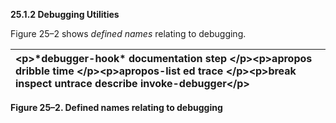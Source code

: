**25.1.2 Debugging Utilities** 

Figure 25–2 shows *defined names* relating to debugging. 

|\<p\>**\*debugger-hook\* documentation step** \</p\>\<p\>**apropos dribble time** \</p\>\<p\>**apropos-list ed trace** \</p\>\<p\>**break inspect untrace describe invoke-debugger**\</p\>|
| :- |


**Figure 25–2. Defined names relating to debugging** 

